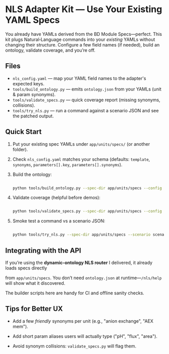 # NLS Adapter Kit — Use Your Existing YAML Specs

You already have YAMLs derived from the BD Module Specs—perfect. This kit plugs Natural‑Language commands
into your *existing* YAMLs without changing their structure. Configure a few field names (if needed),
build an ontology, validate coverage, and you’re off.

## Files
- `nls_config.yaml` — map your YAML field names to the adapter's expected keys.
- `tools/build_ontology.py` — emits `ontology.json` from your YAMLs (unit & param synonyms).
- `tools/validate_specs.py` — quick coverage report (missing synonyms, collisions).
- `tools/try_nls.py` — run a command against a scenario JSON and see the patched output.

## Quick Start
1. Put your existing spec YAMLs under `app/units/specs/` (or another folder).
2. Check `nls_config.yaml` matches your schema (defaults: `template`, `synonyms`, `parameters[].key`, `parameters[].synonyms`).

3. Build the ontology:

   ```bash

   python tools/build_ontology.py --spec-dir app/units/specs --config nls_config.yaml --out ontology.json

   ```

4. Validate coverage (helpful before demos):

   ```bash

   python tools/validate_specs.py --spec-dir app/units/specs --config nls_config.yaml

   ```

5. Smoke test a command vs a scenario JSON:

   ```bash

   python tools/try_nls.py --spec-dir app/units/specs --scenario scenarios/OPN_demo.json --cmd "replace aex membrane with chitosan capture"

   ```

## Integrating with the API

If you’re using the **dynamic-ontology NLS router** I delivered, it already loads specs directly

from `app/units/specs`. You don’t need `ontology.json` at runtime—`/nls/help` will show what it discovered.

The builder scripts here are handy for CI and offline sanity checks.



## Tips for Better UX

- Add a few *friendly* synonyms per unit (e.g., "anion exchange", "AEX mem").

- Add short param aliases users will actually type ("pH", "flux", "area").

- Avoid synonym collisions: `validate_specs.py` will flag them.

